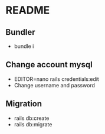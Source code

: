 # README
## Bundler
  - bundle i
## Change account mysql
  - EDITOR=nano rails credentials:edit
  - Change username and password
## Migration
  - rails db:create
  - rails db:migrate
